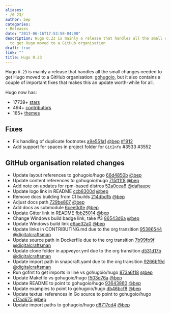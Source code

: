 ```yaml
---
aliases:
- /0-23/
author: bep
categories:
- Releases
date: "2017-06-16T17:53:58-04:00"
description: Hugo 0.23 is mainly a release that handles all the small changes needed
  to get Hugo moved to a GitHub organisation
draft: true
link: ""
title: Hugo 0.23
---
```


Hugo `0.23` is mainly a release that handles all the small changes needed to get Hugo moved to a GitHub organisation: [gohugoio](https://github.com/gohugoio), but it also contains a couple of important fixes that makes this an update worth-while for all.

Hugo now has:

* 17739&#43; [stars](https://github.com/gohugoio/hugo/stargazers)
* 494&#43; [contributors](https://github.com/gohugoio/hugo/graphs/contributors)
* 165&#43; [themes](http://themes.gohugo.io/)

## Fixes

* Fix handling of duplicate footnotes [a9e551a1](https://github.com/gohugoio/hugo/commit/a9e551a100e60a603210ee083103dd73369d6a98) [@bep](https://github.com/bep) [#1912](https://github.com/gohugoio/hugo/issues/1912) 
*  Add support for spaces in project folder for `GitInfo` #3533 #3552

## GitHub organisation related changes

* Update layout references to gohugoio/hugo [66d4850b](https://github.com/gohugoio/hugo/commit/66d4850b89db293dc58e828de784037f06c6c8dc) [@bep](https://github.com/bep) 
* Update content references to gohugoio/hugo [715ff1f8](https://github.com/gohugoio/hugo/commit/715ff1f87406edf27738c8c0f52fe185fa974ee8) [@bep](https://github.com/bep) 
* Add note on updates for rpm-based distros [52a0cea6](https://github.com/gohugoio/hugo/commit/52a0cea65de7b75ae1662abe3dec36fca3604617) [@daftaupe](https://github.com/daftaupe) 
* Update logo link in README [ccb8300d](https://github.com/gohugoio/hugo/commit/ccb8300d380636d75a39f4133284eb0109e836c3) [@bep](https://github.com/bep) 
* Remove docs building from CI builds [214dbdfb](https://github.com/gohugoio/hugo/commit/214dbdfb6f016d21415bc1ed511a37a084238878) [@bep](https://github.com/bep) 
* Adjust docs path [729be807](https://github.com/gohugoio/hugo/commit/729be8074bddb58c9111f32c55cc769e49cd0d5a) [@bep](https://github.com/bep) 
* Add docs as submodule [6cee0dfe](https://github.com/gohugoio/hugo/commit/6cee0dfe53899d433afc3c173a87d56265904cb0) [@bep](https://github.com/bep) 
* Update Gitter link in README [fbb25014](https://github.com/gohugoio/hugo/commit/fbb25014e1306ce7127d53e5fc4fc49867790336) [@bep](https://github.com/bep) 
* Change Windows build badge link, take #3 [86543d6a](https://github.com/gohugoio/hugo/commit/86543d6a50251b40540ebd0b851d45eb99d017c7) [@bep](https://github.com/bep) 
* Update Windows build link [e6ae32a0](https://github.com/gohugoio/hugo/commit/e6ae32a0ba75b9894418227e87391defbb1b3b49) [@bep](https://github.com/bep) 
* Update links in CONTRIBUTING.md due to the org transition [95386544](https://github.com/gohugoio/hugo/commit/95386544e858949a2baa414f395f30aaf66a6257) [@digitalcraftsman](https://github.com/digitalcraftsman) 
* Update source path in Dockerfile due to the org transition [7b99fb9f](https://github.com/gohugoio/hugo/commit/7b99fb9f1ca8381457afe9d8e953a388b8ada182) [@digitalcraftsman](https://github.com/digitalcraftsman) 
* Update clone folder in appveyor.yml due to the org transition [d531d17b](https://github.com/gohugoio/hugo/commit/d531d17b3be0b14faf4934611e01ac3289e37835) [@digitalcraftsman](https://github.com/digitalcraftsman) 
* Update import path in snapcraft.yaml due to the org transition [9266bf9d](https://github.com/gohugoio/hugo/commit/9266bf9d4c24592b875a7f6b92f761b4cea40879) [@digitalcraftsman](https://github.com/digitalcraftsman) 
* Run gofmt to get imports in line vs gohugoio/hugo [873a6f18](https://github.com/gohugoio/hugo/commit/873a6f18851bcda79d562ff6c02e1109e8e31a88) [@bep](https://github.com/bep) 
* Update Makefile vs gohugoio/hugo [f503d76a](https://github.com/gohugoio/hugo/commit/f503d76a3b2719bbb65ab9df5595d0dbc871fae9) [@bep](https://github.com/bep) 
* Update README to point to gohugoio/hugo [93643860](https://github.com/gohugoio/hugo/commit/93643860c9db10c6c32176b17cc83f1c317279bd) [@bep](https://github.com/bep) 
* Update examples to point to gohugoio/hugo [db46bcf8](https://github.com/gohugoio/hugo/commit/db46bcf82d060656d4bc731550e63ec9cf8576f2) [@bep](https://github.com/bep) 
* Update textual references in Go source to point to gohugoio/hugo [c17ad675](https://github.com/gohugoio/hugo/commit/c17ad675e8fcdb2db40fc50816b8f016bc14294c) [@bep](https://github.com/bep) 
* Update import paths to gohugoio/hugo [d8717cd4](https://github.com/gohugoio/hugo/commit/d8717cd4c74e80ea8e20adead9321412a2d76022) [@bep](https://github.com/bep) 